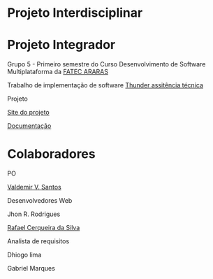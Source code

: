 # Projeto Interdisciplinar


<!DOCTYPE html>
<html lang="pt-br">
<head>
    <meta charset="UTF-8">
    <meta name="viewport" content="width=device-width, initial-scale=1.0">
    <title>Document</title>
</head>
<body>
    <h1>Projeto Integrador</h1>

<p> Grupo 5 - Primeiro semestre do Curso Desenvolvimento de Software Multiplataforma da <a href="https://fatecararas.cps.sp.gov.br/tecnologia-em-desenvolvimento-de-softwares-multiplataforma/"> FATEC ARARAS</a> </p>

<p> Trabalho de implementação de software <a href="">Thunder assitência técnica</a></p>



<p>Projeto</p>
<p><a href="">Site do projeto</p>
<p><a href="">Documentação</a></p>

<h1>Colaboradores</h1>

<p>PO</p>
<p><a href="https://github.com/valdemirvalentin07">Valdemir V. Santos</a></p>

<p>Desenvolvedores Web</p>
<p><a href="https://github.com/jhonrrodrigues"></a>Jhon R. Rodrigues</p>
<p><a href="https://github.com/rrafaelcerqueira">Rafael Cerqueira da Silva </a></p>

<p>Analista de requisitos</p>
<p><a href="https://github.com/Dhiii-Lima"></a>Dhiogo lima</p>
<p><a href="https://github.com/GabrielT27"></a>Gabriel Marques</p>



    
</body>
</html>


